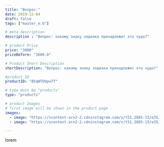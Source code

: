 ```yaml
---
title: "Вопрос:"
date: 2019-12-04
draft: false
tags: ["master_e.b"]

# meta description
description : "Вопрос: какому знаку зодиака пренадлежит это чудо?"

# product Price
price: "3000"
priceBefore: "3600.0"

# Product Short Description
shortDescription: "Вопрос: какому знаку зодиака пренадлежит это чудо?"

#product ID
productID: "B5qWTOUpw7f"

# type must be "products"
type: "products"

# product Images
# first image will be shown in the product page
images:
  - image: "https://scontent-arn2-2.cdninstagram.com/v/t51.2885-15/e35/75310188_207660816911201_3068969328410457882_n.jpg?_nc_ht=scontent-arn2-2.cdninstagram.com&_nc_cat=105&_nc_ohc=ATETJPAWXYUAX9T8xWB&se=7&tp=1&oh=c6d6eeddce5ec1dd5597850ce2c5c4ac&oe=605FBE43&ig_cache_key=MjE5MTY2MjI0Mjc5MDE5NTcxOA%3D%3D.2"
  - image: "https://scontent-arn2-2.cdninstagram.com/v/t51.2885-15/e35/71285690_187975879008821_7353226085723049028_n.jpg?_nc_ht=scontent-arn2-2.cdninstagram.com&_nc_cat=105&_nc_ohc=3GdmH35dEMoAX8c2lGG&se=7&tp=1&oh=8bf3df9901f18f84c1a0e07e946f2cb6&oe=605E7358&ig_cache_key=MjE5MTY2MjI0Mjc3MzM3NzA1NQ%3D%3D.2"

---
```

lorem
